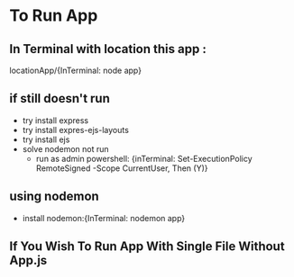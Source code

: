# To Run App
## In Terminal with location this app :
locationApp/{InTerminal: node app}
## if still doesn't run 
- try install express
- try install expres-ejs-layouts
- try install ejs
- solve nodemon not run
    - run as admin powershell: {inTerminal: Set-ExecutionPolicy RemoteSigned -Scope CurrentUser, Then (Y)}
## using nodemon 
- install nodemon:{InTerminal: nodemon app}


## If You Wish To Run App With Single File Without App.js 
